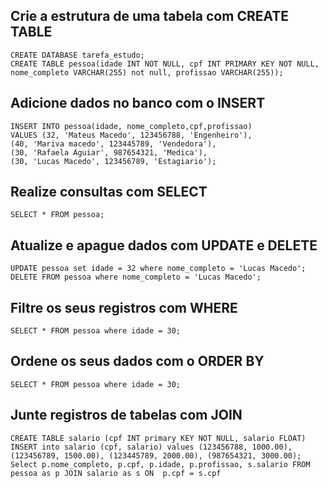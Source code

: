 ## Crie a estrutura de uma tabela com CREATE TABLE
~~~ 
CREATE DATABASE tarefa_estudo;
CREATE TABLE pessoa(idade INT NOT NULL, cpf INT PRIMARY KEY NOT NULL, nome_completo VARCHAR(255) not null, profissao VARCHAR(255));
~~~
## Adicione dados no banco com o INSERT
~~~
INSERT INTO pessoa(idade, nome_completo,cpf,profissao) 
VALUES (32, 'Mateus Macedo', 123456788, 'Engenheiro'), 
(40, 'Mariva macedo', 123445789, 'Vendedora'),
(30, 'Rafaela Aguiar', 987654321, 'Medica'),
(30, 'Lucas Macedo', 123456789, 'Estagiario');
~~~
## Realize consultas com SELECT
~~~
SELECT * FROM pessoa;
~~~
## Atualize e apague dados com UPDATE e DELETE
~~~
UPDATE pessoa set idade = 32 where nome_completo = 'Lucas Macedo';
DELETE FROM pessoa where nome_completo = 'Lucas Macedo';
~~~
## Filtre os seus registros com WHERE
~~~
SELECT * FROM pessoa where idade = 30;
~~~
## Ordene os seus dados com o ORDER BY
~~~
SELECT * FROM pessoa where idade = 30;
~~~
## Junte registros de tabelas com JOIN
~~~
CREATE TABLE salario (cpf INT primary KEY NOT NULL, salario FLOAT)
INSERT into salario (cpf, salario) values (123456788, 1000.00), (123456789, 1500.00), (123445789, 2000.00), (987654321, 3000.00);
Select p.nome_completo, p.cpf, p.idade, p.profissao, s.salario FROM pessoa as p JOIN salario as s ON  p.cpf = s.cpf
~~~
